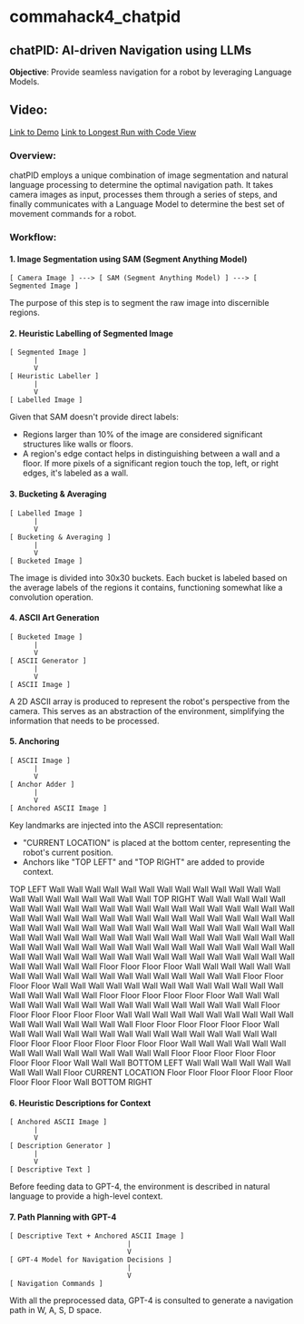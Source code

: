 # commahack4_chatpid


## chatPID: AI-driven Navigation using LLMs

**Objective**: Provide seamless navigation for a robot by leveraging Language Models.

## Video:
[Link to Demo](https://youtu.be/VT-i3yRsX2s?t=3214)
[Link to Longest Run with Code View](https://www.youtube.com/watch?v=duRuXlKctz0&ab_channel=BrianMachado)

### Overview:
chatPID employs a unique combination of image segmentation and natural language processing to determine the optimal navigation path. It takes camera images as input, processes them through a series of steps, and finally communicates with a Language Model to determine the best set of movement commands for a robot.

### Workflow:

#### **1. Image Segmentation using SAM (Segment Anything Model)**
```
[ Camera Image ] ---> [ SAM (Segment Anything Model) ] ---> [ Segmented Image ]
```
The purpose of this step is to segment the raw image into discernible regions.

#### **2. Heuristic Labelling of Segmented Image**
```
[ Segmented Image ] 
      |
      V
[ Heuristic Labeller ] 
      |
      V
[ Labelled Image ]
```
Given that SAM doesn't provide direct labels:
- Regions larger than 10% of the image are considered significant structures like walls or floors.
- A region's edge contact helps in distinguishing between a wall and a floor. If more pixels of a significant region touch the top, left, or right edges, it's labeled as a wall.

#### **3. Bucketing & Averaging**
```
[ Labelled Image ] 
      |
      V
[ Bucketing & Averaging ] 
      |
      V
[ Bucketed Image ]
```
The image is divided into 30x30 buckets. Each bucket is labeled based on the average labels of the regions it contains, functioning somewhat like a convolution operation.

#### **4. ASCII Art Generation**
```
[ Bucketed Image ] 
      |
      V
[ ASCII Generator ] 
      |
      V
[ ASCII Image ]
```
A 2D ASCII array is produced to represent the robot's perspective from the camera. This serves as an abstraction of the environment, simplifying the information that needs to be processed.

#### **5. Anchoring**
```
[ ASCII Image ] 
      |
      V
[ Anchor Adder ] 
      |
      V
[ Anchored ASCII Image ]
```
Key landmarks are injected into the ASCII representation:
- "CURRENT LOCATION" is placed at the bottom center, representing the robot's current position.
- Anchors like "TOP LEFT" and "TOP RIGHT" are added to provide context.

TOP LEFT Wall Wall Wall Wall Wall Wall Wall Wall Wall Wall Wall Wall Wall Wall Wall Wall Wall Wall Wall Wall Wall TOP RIGHT
Wall Wall Wall Wall Wall Wall Wall Wall Wall Wall Wall Wall Wall Wall Wall Wall Wall Wall Wall Wall Wall Wall Wall
Wall Wall Wall Wall Wall Wall Wall Wall Wall Wall Wall Wall Wall Wall Wall Wall Wall Wall Wall Wall Wall Wall Wall
Wall Wall Wall Wall Wall Wall Wall Wall Wall Wall Wall Wall Wall Wall Wall Wall Wall Wall Wall Wall Wall Wall Wall
Wall Wall Wall Wall Wall Wall Wall Wall Wall Wall Wall Wall Wall Wall Wall Wall Wall Wall Wall Wall Wall Wall Wall
Wall Wall Wall Wall Wall Wall Wall Wall Wall Wall Wall Wall Wall Wall Floor Floor Floor Floor Wall Wall Wall Wall Wall
Wall Wall Wall Wall Wall Wall Wall Wall Wall Wall Wall Wall Wall Wall Floor Floor Floor Floor Wall Wall Wall Wall Wall
Wall Wall Wall Wall Wall Wall Wall Wall Wall Wall Wall Wall Wall Floor Floor Floor Floor Floor Floor Wall Wall Wall Wall
Wall Wall Wall Wall Wall Wall Wall Wall Wall Wall Wall Wall Wall Floor Floor Floor Floor Floor Floor Wall Wall Wall Wall
Wall Wall Wall Wall Wall Wall Wall Wall Wall Wall Wall Wall Wall Floor Floor Floor Floor Floor Floor Wall Wall Wall Wall
Wall Wall Wall Wall Wall Wall Wall Wall Wall Wall Wall Wall Floor Floor Floor Floor Floor Floor Floor Floor Wall Wall Wall
Wall Wall Wall Wall Wall Wall Wall Wall Wall Wall Wall Wall Floor Floor Floor Floor Floor Floor Floor Floor Wall Wall Wall
BOTTOM LEFT Wall Wall Wall Wall Wall Wall Wall Wall Wall Floor CURRENT LOCATION Floor Floor Floor Floor Floor Floor Floor Floor Floor Wall BOTTOM RIGHT

#### **6. Heuristic Descriptions for Context**
```
[ Anchored ASCII Image ] 
      |
      V
[ Description Generator ] 
      |
      V
[ Descriptive Text ]
```
Before feeding data to GPT-4, the environment is described in natural language to provide a high-level context.

#### **7. Path Planning with GPT-4**
```
[ Descriptive Text + Anchored ASCII Image ] 
                             |
                             V
[ GPT-4 Model for Navigation Decisions ] 
                             |
                             V
[ Navigation Commands ]
```
With all the preprocessed data, GPT-4 is consulted to generate a navigation path in W, A, S, D space.
